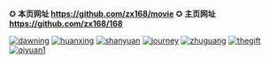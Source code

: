 ✪ **本页网址 https://github.com/zx168/movie**        ✪ **主页网址 https://github.com/zx168/168**

[![dawning](https://cloud.githubusercontent.com/assets/19641471/17002194/2cb6bc1e-4e98-11e6-9d86-2332ddd25a4c.jpg)](https://d3m8tmrewo7nyh.cloudfront.net/Dawning.mp4) [![huanxing](https://cloud.githubusercontent.com/assets/19641471/17002200/3361e750-4e98-11e6-996e-67a7a93b3ab4.jpg)](https://d3m8tmrewo7nyh.cloudfront.net/HuanXing.mp4) [![shanyuan](https://cloud.githubusercontent.com/assets/19641471/17002201/39bb8822-4e98-11e6-97cf-ad9f3d752a5f.jpg)](https://d3m8tmrewo7nyh.cloudfront.net/ShanYuan.mp4) [![journey](https://cloud.githubusercontent.com/assets/19641471/17002332/bf3cac06-4e98-11e6-8608-9d4439dee927.jpg)](https://d3m8tmrewo7nyh.cloudfront.net/Journey.mp4) [![zhuguang](https://cloud.githubusercontent.com/assets/19641471/17002207/422b0280-4e98-11e6-93cd-929b911eb40e.jpg)](https://d3m8tmrewo7nyh.cloudfront.net/ZhuGuang.mp4) [![thegift](https://cloud.githubusercontent.com/assets/19641471/17002212/45f87c62-4e98-11e6-88f0-4a0a7e296ac7.jpg)](https://d3m8tmrewo7nyh.cloudfront.net/TheGift.mp4) [![qiyuan1](https://cloud.githubusercontent.com/assets/19641471/17002215/49b2e4b4-4e98-11e6-8b36-77a6dde8e572.jpg)](https://d3m8tmrewo7nyh.cloudfront.net/QiYuan.mp4) 

